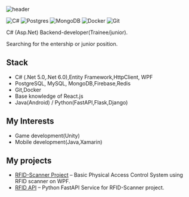 ![header](https://capsule-render.vercel.app/api?type=waving&color=gradient&height=256&section=header&text=Hey%20there!%20&fontSize=60&animation=fadeIn&fontAlignY=30&fontAlign=35&desc=I'm%20Egor%20Andreev👋&descSize=45&descAlignY=55&descAlign=55)

![C#](https://img.shields.io/badge/c%23-%23239120.svg?style=for-the-badge&logo=c-sharp&logoColor=white)
![Postgres](https://img.shields.io/badge/postgres-%23316192.svg?style=for-the-badge&logo=postgresql&logoColor=white)
![MongoDB](https://img.shields.io/badge/MongoDB-%234ea94b.svg?style=for-the-badge&logo=mongodb&logoColor=white)
![Docker](https://img.shields.io/badge/docker-%230db7ed.svg?style=for-the-badge&logo=docker&logoColor=white)
![Git](https://img.shields.io/badge/git-%23F05033.svg?style=for-the-badge&logo=git&logoColor=white)

C# (Asp.Net) Backend-developer(Trainee/junior).

Searching for the entership or junior position.

## Stack
*   C# (.Net 5.0,.Net 6.0),Entity Framework,HttpClient, WPF
*   PostgreSQL, MySQL, MongoDB,Firebase,Redis
*   Git,Docker
*   Base knowledge of React.js
*   Java(Android) / Python(FastAPI,Flask,Django)


## My Interests
*   Game development(Unity)
*   Mobile development(Java,Xamarin)

## My projects
* [RFID-Scanner Project](https://github.com/Egran-Andr/CardReder-Control-App) –
Basic Physical Access Control System using RFID scanner on WPF.
* [RFID API](https://github.com/Egran-Andr/Python-WebApiForRFID) – 
Python FastAPI Service for RFID-Scanner project.
